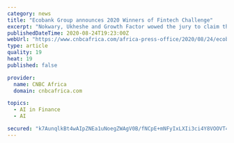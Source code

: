 ```yaml
---
category: news
title: "Ecobank Group announces 2020 Winners of Fintech Challenge"
excerpt: "Nokwary, Ukheshe and Growth Factor wowed the jury to claim the three prizes on offer on the day; all 10 finalists were officially inducted into the Ecobank Fintech Fellowship programme to explore commercial partnerships with the pan-African banking giant."
publishedDateTime: 2020-08-24T19:23:00Z
webUrl: "https://www.cnbcafrica.com/africa-press-office/2020/08/24/ecobank-group-announces-2020-winners-of-fintech-challenge/"
type: article
quality: 19
heat: 19
published: false

provider:
  name: CNBC Africa
  domain: cnbcafrica.com

topics:
  - AI in Finance
  - AI

secured: "k7AunqlkBt4wAIpZNEa1uNoegZWAgV0B/fNCpE+mNFyIxLXIi3ci4Y8VOOVT4fWed1rM+/MHHJxW9qlxsK4IY9T+KG8LrZfEAX4auEOURblLOKUQWW8TXrNCnp3CJ6NdzOrOPnmyv1CWOn3GcMTa62pf5Q+1liBsmOfg8PwFx4b0ccFwOzW9rZf6mAaux/90PohdCdoLQ4uK4ZGzk55hsEDu120M9opEndE+8NkVBLEykeDaZQPUtLjkV3MjxQp7CZftLAvNlSJ7iodvQ8RDZgtGPl5SlRopIk4isbEmEFANiR3NlpGYdd1LB4ejUahY7lFJedE4JJgzBXv+h5kGDg==;TqPHq4xu5GoMK4h2UC57rg=="
---
```


